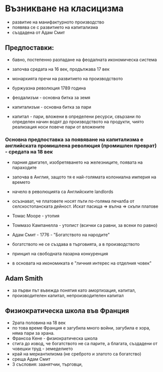 # Възникване на класицизма
- развитие на манифактурното производство
- появява се с развитието на капитализма
- създадена от Адам Смит

## Предпоставки:
- бавно, постепенно разпадане на феодалната икономическа система
- започва средата на 16 век, продължава 17 век
- монархията пречи на развитието на производството
- буржуазна революция 1789 година

- феодализъм - основна битка за земя
- капитализъм - основна битка за пари
- капитал - пари, вложени в определени ресурси, свързани по определен начин водят до производството на продукти, чиято реализация носи повече пари от вложените


### Основна предпоставка за появяване на капитализма е английската промишлена революция (промишлен преврат) - средата на 18 век
- парния двигател, изобретяването на железниците, появата на параходите
- започва в Англия, защото тя е най-голямата колониална империя на времето
- начело в революцията са Английските landlords
- осъзнават, че платовете носят пъти по-голяма печалба от селскостопанската дейност. Искат пасища => вълна => скъпи платове
- Томас Мооре - утопия
- Томмазо Кампанелла - утопист (всички са равни, за всеки по равно)
- Адам Смит - 1776 - "Богатството на народите"


- богатството не се създава в търговията, а в производството
- принцип на свободната пазарна конкуренция
- в основата на икономиката е "личния интерес на отделния човек"
## Adam Smith
- за първи път въвежда понятия като амортизация, капитал, 
- производителен капитал, непроизводителен капитал


## Физиократическа школа във Франция
- 2рата половина на 18 век
- по това време Франция е загубила много войни, загубила е хора, няма пари за храна.
- Франсоа Кене - физиократическа школа
- стига до извод, че богатството не са парите, а благата, създадени от човешки труд - земеделието
- край на меркантилизма (не среброто и златото са богатство)
- среща Адам Смит
- 3 съсловия: заанятчии, търговци,






